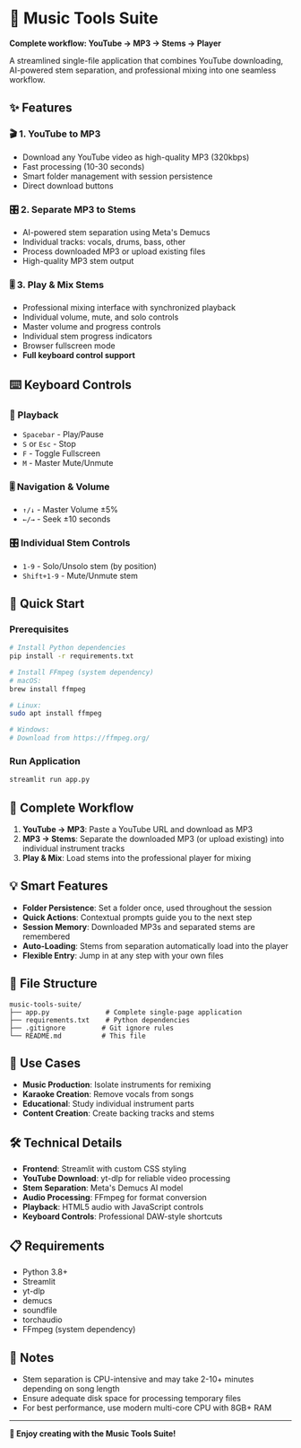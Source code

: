 # 🎵 Music Tools Suite

**Complete workflow: YouTube → MP3 → Stems → Player**

A streamlined single-file application that combines YouTube downloading, AI-powered stem separation, and professional mixing into one seamless workflow.

## ✨ Features

### 🎬 1. YouTube to MP3
- Download any YouTube video as high-quality MP3 (320kbps)
- Fast processing (10-30 seconds)
- Smart folder management with session persistence
- Direct download buttons

### 🎛️ 2. Separate MP3 to Stems  
- AI-powered stem separation using Meta's Demucs
- Individual tracks: vocals, drums, bass, other
- Process downloaded MP3 or upload existing files
- High-quality MP3 stem output

### 🎚️ 3. Play & Mix Stems
- Professional mixing interface with synchronized playback
- Individual volume, mute, and solo controls
- Master volume and progress controls
- Individual stem progress indicators
- Browser fullscreen mode
- **Full keyboard control support**

## ⌨️ Keyboard Controls

### 🎵 Playback
- `Spacebar` - Play/Pause
- `S` or `Esc` - Stop
- `F` - Toggle Fullscreen
- `M` - Master Mute/Unmute

### 🎚️ Navigation & Volume
- `↑/↓` - Master Volume ±5%
- `←/→` - Seek ±10 seconds

### 🎛️ Individual Stem Controls
- `1-9` - Solo/Unsolo stem (by position)
- `Shift+1-9` - Mute/Unmute stem

## 🚀 Quick Start

### Prerequisites
```bash
# Install Python dependencies
pip install -r requirements.txt

# Install FFmpeg (system dependency)
# macOS:
brew install ffmpeg

# Linux:
sudo apt install ffmpeg

# Windows:
# Download from https://ffmpeg.org/
```

### Run Application
```bash
streamlit run app.py
```

## 🔄 Complete Workflow

1. **YouTube → MP3**: Paste a YouTube URL and download as MP3
2. **MP3 → Stems**: Separate the downloaded MP3 (or upload existing) into individual instrument tracks
3. **Play & Mix**: Load stems into the professional player for mixing

## 💡 Smart Features

- **Folder Persistence**: Set a folder once, used throughout the session
- **Quick Actions**: Contextual prompts guide you to the next step
- **Session Memory**: Downloaded MP3s and separated stems are remembered
- **Auto-Loading**: Stems from separation automatically load into the player
- **Flexible Entry**: Jump in at any step with your own files

## 📁 File Structure

```
music-tools-suite/
├── app.py              # Complete single-page application
├── requirements.txt    # Python dependencies
├── .gitignore         # Git ignore rules
└── README.md          # This file
```

## 🎯 Use Cases

- **Music Production**: Isolate instruments for remixing
- **Karaoke Creation**: Remove vocals from songs
- **Educational**: Study individual instrument parts
- **Content Creation**: Create backing tracks and stems

## 🛠️ Technical Details

- **Frontend**: Streamlit with custom CSS styling
- **YouTube Download**: yt-dlp for reliable video processing
- **Stem Separation**: Meta's Demucs AI model
- **Audio Processing**: FFmpeg for format conversion
- **Playback**: HTML5 audio with JavaScript controls
- **Keyboard Controls**: Professional DAW-style shortcuts

## 📋 Requirements

- Python 3.8+
- Streamlit
- yt-dlp
- demucs
- soundfile
- torchaudio
- FFmpeg (system dependency)

## 🚧 Notes

- Stem separation is CPU-intensive and may take 2-10+ minutes depending on song length
- Ensure adequate disk space for processing temporary files
- For best performance, use modern multi-core CPU with 8GB+ RAM

---

**🎵 Enjoy creating with the Music Tools Suite!** 